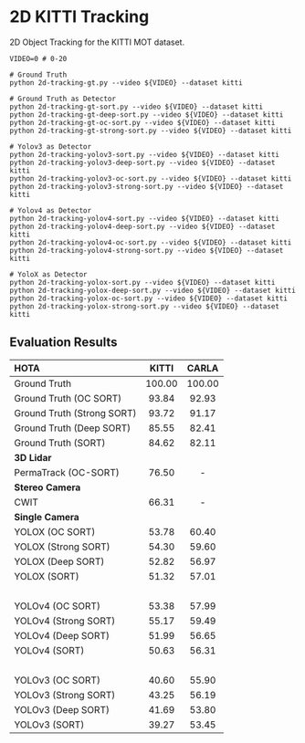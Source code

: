 # 2D KITTI Tracking
2D Object Tracking for the KITTI MOT dataset. 

    VIDEO=0 # 0-20
      
    # Ground Truth
    python 2d-tracking-gt.py --video ${VIDEO} --dataset kitti
    
    # Ground Truth as Detector
    python 2d-tracking-gt-sort.py --video ${VIDEO} --dataset kitti
    python 2d-tracking-gt-deep-sort.py --video ${VIDEO} --dataset kitti
    python 2d-tracking-gt-oc-sort.py --video ${VIDEO} --dataset kitti
    python 2d-tracking-gt-strong-sort.py --video ${VIDEO} --dataset kitti
    
    # Yolov3 as Detector
    python 2d-tracking-yolov3-sort.py --video ${VIDEO} --dataset kitti
    python 2d-tracking-yolov3-deep-sort.py --video ${VIDEO} --dataset kitti
    python 2d-tracking-yolov3-oc-sort.py --video ${VIDEO} --dataset kitti
    python 2d-tracking-yolov3-strong-sort.py --video ${VIDEO} --dataset kitti
    
    # Yolov4 as Detector
    python 2d-tracking-yolov4-sort.py --video ${VIDEO} --dataset kitti
    python 2d-tracking-yolov4-deep-sort.py --video ${VIDEO} --dataset kitti
    python 2d-tracking-yolov4-oc-sort.py --video ${VIDEO} --dataset kitti
    python 2d-tracking-yolov4-strong-sort.py --video ${VIDEO} --dataset kitti
    
    # YoloX as Detector
    python 2d-tracking-yolox-sort.py --video ${VIDEO} --dataset kitti
    python 2d-tracking-yolox-deep-sort.py --video ${VIDEO} --dataset kitti
    python 2d-tracking-yolox-oc-sort.py --video ${VIDEO} --dataset kitti
    python 2d-tracking-yolox-strong-sort.py --video ${VIDEO} --dataset kitti

## Evaluation Results

| HOTA                       | KITTI  | CARLA  |
| :------------------------- | :----: | :----: |
| Ground Truth               | 100.00 | 100.00 |
| Ground Truth (OC SORT)     | 93.84  | 92.93  |
| Ground Truth (Strong SORT) | 93.72  | 91.17  |
| Ground Truth (Deep SORT)   | 85.55  | 82.41  |
| Ground Truth (SORT)        | 84.62  | 82.11  |
| **3D Lidar**               |        |        |
| PermaTrack (OC-SORT)       | 76.50  |   -    |
| **Stereo Camera**          |        |        |
| CWIT                       | 66.31  |   -    |
| **Single Camera**          |        |        |
| YOLOX (OC SORT)            | 53.78  | 60.40  |
| YOLOX (Strong SORT)        | 54.30  | 59.60  |
| YOLOX (Deep SORT)          | 52.82  | 56.97  |
| YOLOX (SORT)               | 51.32  | 57.01  |
| &nbsp;                     |        |        |
| YOLOv4 (OC SORT)           | 53.38  | 57.99  |
| YOLOv4 (Strong SORT)       | 55.17  | 59.49  |
| YOLOv4 (Deep SORT)         | 51.99  | 56.65  |
| YOLOv4 (SORT)              | 50.63  | 56.31  |
| &nbsp;                     |        |        |
| YOLOv3 (OC SORT)           | 40.60  | 55.90  |
| YOLOv3 (Strong SORT)       | 43.25  | 56.19  |
| YOLOv3 (Deep SORT)         | 41.69  | 53.80  |
| YOLOv3 (SORT)              | 39.27  | 53.45  |


